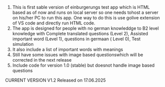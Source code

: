1) This is first sable version of einburgerungs test app which is HTML based as of now and runs on local server so one needs tohost a server on his/her PC to run this app. One way to do this is use golive extension of VS code and directly run HTML code.
2) The app is designed for people with no german knowleddge to B2 level knowledge with Complete translated questions (Level 2), Assisted important word (Level 1), questions in germaan ( Level 0), Test simulation 
3) It also include a list of important words with meanings 
4) Still have some issues with image based questionswhich will be corrected in the next release
5) Include code for version 1.0 (stable) but doesnot handle image based questions

CURRENT VERSION V1.2 Released on 17.06.2025 
